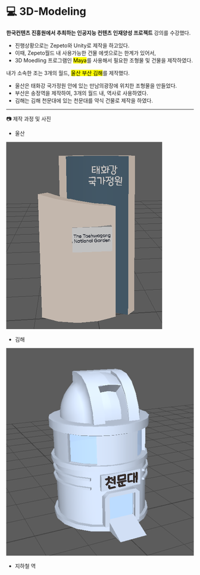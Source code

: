 # :computer: 3D-Modeling
 **한국컨텐츠 진흥원에서 추최하는 </u>인공지능 컨텐츠 인재양성</u> 프로젝트** 강의를 수강했다.
- 진행상황으로는 Zepeto와 Unity로 제작을 하고있다.
- 이때, Zepeto월드 내 사용가능한 건물 에셋으로는 한계가 있어서,
- 3D Moedling 프로그램인 <mark>Maya</mark>를 사용해서 필요한 조형물 및 건물을 제작하였다. 

 내가 소속한 조는 3개의 월드, <mark>울산 부산 김해</mark>를 제작했다.
- 울산은 태화강 국가정원 안에 있는 만남의광장에 위치한 조형물을 만들었다.
- 부산은 송정역을 제작하여, 3개의 월드 내, 역사로 사용하였다.
- 김해는 김해 천문대에 있는 천문대를 약식 건물로 제작을 하였다.

 - - -
:camera: 제작 과정 및 사진
- 울산 

![태화강 국가정원](./Image/Taehaw.PNG)

- 김해 

![김해 천문대](./Image/OBS.PNG)

- 지하철 역

